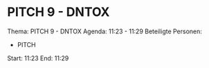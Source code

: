 # PITCH 9 - DNTOX
Thema: PITCH 9 - DNTOX
Agenda: 11:23 - 11:29
Beteiligte Personen:
- PITCH

Start: 11:23
End: 11:29
